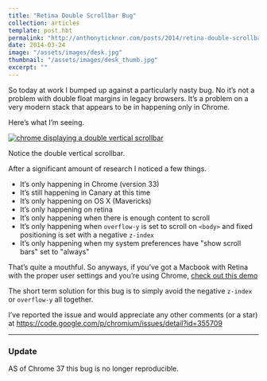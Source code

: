 ```yaml
---
title: "Retina Double Scrollbar Bug"
collection: articles
template: post.hbt
permalink: "http://anthonyticknor.com/posts/2014/retina-double-scrollbar-bug/"
date: 2014-03-24
image: "/assets/images/desk.jpg"
thumbnail: "/assets/images/desk_thumb.jpg"
excerpt: ""
---
```


So today at work I bumped up against a particularly nasty bug. No it’s not a problem with double float margins in legacy browsers. It’s a problem on a very modern stack that appears to be in happening only in Chrome.

Here’s what I’m seeing.

[![chrome displaying a double vertical scrollbar](/assets/images/double-scrollbar.png)](/assets/images/double-scrollbar.png)

Notice the double vertical scrollbar.

After a significant amount of research I noticed a few things.

- It’s only happening in Chrome (version 33)
- It’s still happening in Canary at this time
- It’s only happening on OS X (Mavericks)
- It’s only happening on retina
- It’s only happening when there is enough content to scroll
- It’s only happening when `overflow-y` is set to scroll on `<body>` and fixed positioning is set with a negative `z-index`
- It’s only happening when my system preferences have "show scroll bars" set to "always"

That’s quite a mouthful. So anyways, if you’ve got a Macbook with Retina with the proper user settings and you’re using Chrome, [check out this demo](http://anthonyticknor.com/demos/double-scrollbar/)

The short term solution for this bug is to simply avoid the negative `z-index` or `overflow-y` all together.

I’ve reported the issue and would appreciate any other comments (or a star) at https://code.google.com/p/chromium/issues/detail?id=355709

----

### Update

AS of Chrome 37 this bug is no longer reproducible.